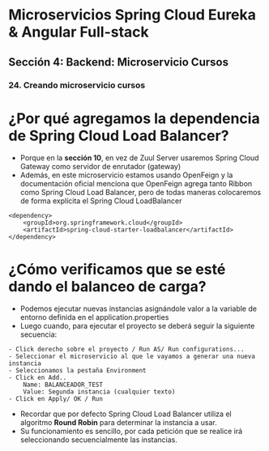 # Microservicios Spring Cloud Eureka & Angular Full-stack

## Sección 4: Backend: Microservicio Cursos

### 24. Creando microservicio cursos

# ¿Por qué agregamos la dependencia de Spring Cloud Load Balancer?
- Porque en la **sección 10**, en vez de Zuul Server usaremos Spring Cloud Gateway como servidor de enrutador (gateway)
- Además, en este microservicio estamos usando OpenFeign y la documentación oficial menciona 
que OpenFeign agrega tanto Ribbon como Spring Cloud Load Balancer, pero de todas maneras colocaremos 
de forma explícita el Spring Cloud LoadBalancer

```
<dependency>
	<groupId>org.springframework.cloud</groupId>
	<artifactId>spring-cloud-starter-loadbalancer</artifactId>
</dependency>
```

# ¿Cómo verificamos que se esté dando el balanceo de carga?
- Podemos ejecutar nuevas instancias asignándole valor a la variable de entorno definida en el application.properties
- Luego cuando, para ejecutar el proyecto se deberá seguir la siguiente secuencia:

```
- Click derecho sobre el proyecto / Run AS/ Run configurations...
- Seleccionar el microservicio al que le vayamos a generar una nueva instancia
- Seleccionamos la pestaña Environment
- Click en Add..
	Name: BALANCEADOR_TEST
	Value: Segunda instancia (cualquier texto)
- Click en Apply/ OK / Run
```
- Recordar que por defecto Spring Cloud Load Balancer utiliza el algoritmo **Round Robin** para determinar la instancia a usar.
- Su funcionamiento es sencillo, por cada petición que se realice irá seleccionando secuencialmente las instancias.